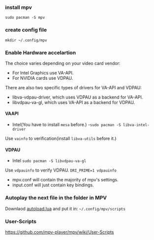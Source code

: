### install mpv
`sudo pacman -S mpv`

### create config file
`mkdir ~/.config/mpv`

### Enable Hardware accelartion
The choice varies depending on your video card vendor:
- For Intel Graphics use VA-API.
- For NVIDIA cards use VDPAU.

There are also two specific types of drivers for VA-API and VDPAU:
- libva-vdpau-driver, which uses VDPAU as a backend for VA-API.
- libvdpau-va-gl, which uses VA-API as a backend for VDPAU.

#### VAAPI
- Intel(You have to install `mesa` before.)
    -`sudo pacman -S libva-intel-driver `

Use `vainfo` to verification(install `libva-utils` before it.)

#### VDPAU
- Intel
`sudo pacman -S libvdpau-va-gl`

Use `vdpauinfo` to verify VDPAU.
`DRI_PRIME=1 vdpauinfo`

* mpv.conf will contain the majority of mpv's settings.
* input.conf will just contain key bindings.

### Autoplay the next file in the folder in MPV
Downlaod [autoload.lua](https://github.com/mpv-player/mpv/blob/master/TOOLS/lua/autoload.lua) and put it in:
`~/.config/mpv/scripts`

### User-Scripts
https://github.com/mpv-player/mpv/wiki/User-Scripts